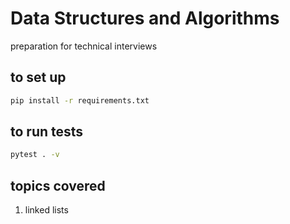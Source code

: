 # Data Structures and Algorithms

preparation for technical interviews

## to set up

```bash
pip install -r requirements.txt
```

## to run tests

```bash
pytest . -v
```

## topics covered

1. linked lists
